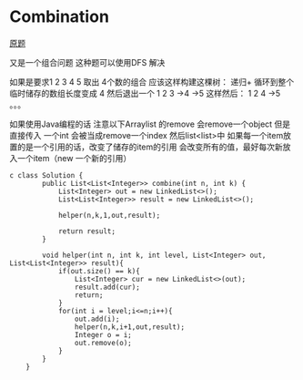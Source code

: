 # Combination 
[原题](https://leetcode.com/problems/combinations/)

又是一个组合问题 这种题可以使用DFS 解决

如果是要求1 2 3 4 5 取出 4个数的组合 应该这样构建这棵树： 
递归+ 循环到整个临时储存的数组长度变成 4 然后退出一个 
1 2 3 
       ->4
       ->5
这样然后：
1 2 4 ->5 
。。。

如果使用Java编程的话 注意以下Arraylist 的remove 会remove一个object 但是直接传入 一个int 会被当成remove一个index
然后list<list<Integer>>中 如果每一个item放置的是一个引用的话，改变了储存的item的引用 会改变所有的值，最好每次新放入一个item（new 一个新的引用）

```
c class Solution {
        public List<List<Integer>> combine(int n, int k) {
            List<Integer> out = new LinkedList<>();
            List<List<Integer>> result = new LinkedList<>();

            helper(n,k,1,out,result);

            return result;
        }

        void helper(int n, int k, int level, List<Integer> out, List<List<Integer>> result){
            if(out.size() == k){
                List<Integer> cur = new LinkedList<>(out);
                result.add(cur);
                return;
            }
            for(int i = level;i<=n;i++){
                out.add(i);
                helper(n,k,i+1,out,result);
                Integer o = i;
                out.remove(o);
            }
        }
    }
```
